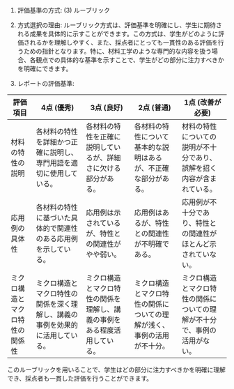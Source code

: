 1. 評価基準の方式: (3) ルーブリック

2. 方式選択の理由: ルーブリック方式は、評価基準を明確にし、学生に期待される成果を具体的に示すことができます。この方式は、学生がどのように評価されるかを理解しやすく、また、採点者にとっても一貫性のある評価を行うための指針となります。特に、材料工学のような専門的な内容を扱う場合、各観点での具体的な基準を示すことで、学生がどの部分に注力すべきかを明確にできます。

3. レポートの評価基準:

| 評価項目           | 4点 (優秀)                                                                 | 3点 (良好)                                                               | 2点 (普通)                                                               | 1点 (改善が必要)                                                         |
|--------------------|-----------------------------------------------------------------------------|-------------------------------------------------------------------------|-------------------------------------------------------------------------|---------------------------------------------------------------------------|
| 材料の特性の説明   | 各材料の特性を詳細かつ正確に説明し、専門用語を適切に使用している。         | 各材料の特性を正確に説明しているが、詳細さに欠ける部分がある。         | 各材料の特性について基本的な説明はあるが、不正確な部分がある。         | 材料の特性についての説明が不十分であり、誤解を招く内容が含まれている。 |
| 応用例の具体性     | 各材料の特性に基づいた具体的で関連性のある応用例を示している。             | 応用例は示されているが、特性との関連性がやや弱い。                     | 応用例はあるが、特性との関連性が不明確である。                         | 応用例が不十分であり、特性との関連性がほとんど示されていない。         |
| ミクロ構造とマクロ特性の関係性 | ミクロ構造とマクロ特性の関係を深く理解し、講義の事例を効果的に活用している。 | ミクロ構造とマクロ特性の関係を理解し、講義の事例をある程度活用している。 | ミクロ構造とマクロ特性の関係についての理解が浅く、事例の活用が不十分。 | ミクロ構造とマクロ特性の関係についての理解が不十分で、事例の活用がない。 |

このルーブリックを用いることで、学生はどの部分に注力すべきかを明確に理解でき、採点者も一貫した評価を行うことができます。
